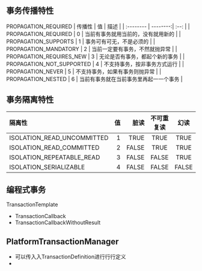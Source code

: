 ## 事务传播特性
PROPAGATION_REQUIRED
| 传播性      |    值 | 描述  |
| :-------- | --------:| :--: |
| PROPAGATION_REQUIRED  | 0 |  当前有事务就用当前的，没有就用新的   |
| PROPAGATION_SUPPORTS     |   1 |  事务可有可⽆，不是必须的  |
| PROPAGATION_MANDATORY      |    2 | 当前⼀定要有事务，不然就抛异常  |
| PROPAGATION_REQUIRES_NEW      |    3 | ⽆论是否有事务，都起个新的事务  |
| PROPAGATION_NOT_SUPPORTED      |    4 | 不支持事务，按非事务⽅式运行  |
| PROPAGATION_NEVER      |    5 | 不支持事务，如果有事务则抛异常   |
| PROPAGATION_NESTED      |    6 | 当前有事务就在当前事务⾥再起⼀一个事务   |

## 事务隔离特性
| 隔离性      |    值 | 脏读  | 不可重复读| 幻读 |
| :-------- | --------:| --------:| :--: |:--: |
ISOLATION_READ_UNCOMMITTED | 1 | TRUE | TRUE | TRUE |
ISOLATION_READ_COMMITTED | 2| FALSE | TRUE | TRUE |
ISOLATION_REPEATABLE_READ | 3| FALSE | FALSE | TRUE |
ISOLATION_SERIALIZABLE |4 | FALSE | FALSE | FALSE |

## 编程式事务
TransactionTemplate
- TransactionCallback
- TransactionCallbackWithoutResult

## PlatformTransactionManager
- 可以传⼊入TransactionDefinition进⾏行行定义
- 